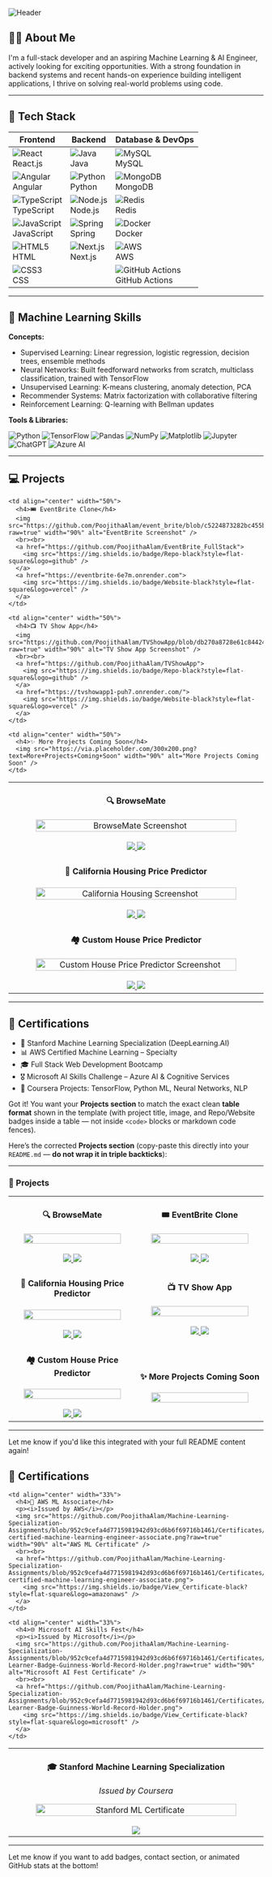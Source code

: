 ![Header](https://via.placeholder.com/1200x200.png?text=Welcome+to+Poojitha+Alam's+GitHub)

## 👩‍💻 About Me

I'm a full-stack developer and an aspiring Machine Learning & AI Engineer, actively looking for exciting opportunities. With a strong foundation in backend systems and recent hands-on experience building intelligent applications, I thrive on solving real-world problems using code.

---

## 🔧 Tech Stack

| **Frontend**                         | **Backend**                         | **Database & DevOps**             |
|-------------------------------------|-------------------------------------|-----------------------------------|
| ![React](https://img.shields.io/badge/React-black?style=flat-square&logo=react) <br> React.js | ![Java](https://img.shields.io/badge/Java-black?style=flat-square&logo=java) <br> Java | ![MySQL](https://img.shields.io/badge/MySQL-black?style=flat-square&logo=mysql) <br> MySQL |
| ![Angular](https://img.shields.io/badge/Angular-black?style=flat-square&logo=angular) <br> Angular | ![Python](https://img.shields.io/badge/Python-black?style=flat-square&logo=python) <br> Python | ![MongoDB](https://img.shields.io/badge/MongoDB-black?style=flat-square&logo=mongodb) <br> MongoDB |
| ![TypeScript](https://img.shields.io/badge/TypeScript-black?style=flat-square&logo=typescript) <br> TypeScript | ![Node.js](https://img.shields.io/badge/Node.js-black?style=flat-square&logo=node.js) <br> Node.js | ![Redis](https://img.shields.io/badge/Redis-black?style=flat-square&logo=redis) <br> Redis |
| ![JavaScript](https://img.shields.io/badge/JavaScript-black?style=flat-square&logo=javascript) <br> JavaScript | ![Spring](https://img.shields.io/badge/Spring-black?style=flat-square&logo=spring) <br> Spring | ![Docker](https://img.shields.io/badge/Docker-black?style=flat-square&logo=docker) <br> Docker |
| ![HTML5](https://img.shields.io/badge/HTML5-black?style=flat-square&logo=html5) <br> HTML | ![Next.js](https://img.shields.io/badge/Next.js-black?style=flat-square&logo=next.js) <br> Next.js | ![AWS](https://img.shields.io/badge/AWS-black?style=flat-square&logo=amazonaws) <br> AWS |
| ![CSS3](https://img.shields.io/badge/CSS3-black?style=flat-square&logo=css3) <br> CSS |  | ![GitHub Actions](https://img.shields.io/badge/GitHub_Actions-black?style=flat-square&logo=githubactions) <br> GitHub Actions |

---

## 🤖 Machine Learning Skills

**Concepts:**

- Supervised Learning: Linear regression, logistic regression, decision trees, ensemble methods  
- Neural Networks: Built feedforward networks from scratch, multiclass classification, trained with TensorFlow  
- Unsupervised Learning: K-means clustering, anomaly detection, PCA  
- Recommender Systems: Matrix factorization with collaborative filtering  
- Reinforcement Learning: Q-learning with Bellman updates  

**Tools & Libraries:**

![Python](https://img.shields.io/badge/Python-black?style=flat-square&logo=python)
![TensorFlow](https://img.shields.io/badge/TensorFlow-black?style=flat-square&logo=tensorflow)
![Pandas](https://img.shields.io/badge/Pandas-black?style=flat-square&logo=pandas)
![NumPy](https://img.shields.io/badge/NumPy-black?style=flat-square&logo=numpy)
![Matplotlib](https://img.shields.io/badge/Matplotlib-black?style=flat-square&logo=matplotlib)
![Jupyter](https://img.shields.io/badge/Jupyter-black?style=flat-square&logo=jupyter)
![ChatGPT](https://img.shields.io/badge/ChatGPT-black?style=flat-square&logo=openai)
![Azure AI](https://img.shields.io/badge/Azure_AI-black?style=flat-square&logo=microsoftazure)

---

## 💻 Projects

<table>
  <tr>
    <td align="center" width="50%">
      <h4>🔍 BrowseMate</h4>
      <img src="https://github.com/PoojithaAlam/BrowseMate/blob/301b339a695127ebeeb0e9f14659102245c816f2/BrowseMate.png?raw=true" width="90%" alt="BrowseMate Screenshot" />
      <br><br>
      <a href="https://github.com/PoojithaAlam/BrowseMate">
        <img src="https://img.shields.io/badge/Repo-black?style=flat-square&logo=github" />
      </a>
      <a href="https://browsemate.streamlit.app/">
        <img src="https://img.shields.io/badge/Website-black?style=flat-square&logo=vercel" />
      </a>
    </td>

    <td align="center" width="50%">
      <h4>🎟️ EventBrite Clone</h4>
      <img src="https://github.com/PoojithaAlam/event_brite/blob/c5224873282bc455b259555f649bf5a4c49cc17b/EventBrite.png?raw=true" width="90%" alt="EventBrite Screenshot" />
      <br><br>
      <a href="https://github.com/PoojithaAlam/EventBrite_FullStack">
        <img src="https://img.shields.io/badge/Repo-black?style=flat-square&logo=github" />
      </a>
      <a href="https://eventbrite-6e7m.onrender.com">
        <img src="https://img.shields.io/badge/Website-black?style=flat-square&logo=vercel" />
      </a>
    </td>
  </tr>

  <tr>
    <td align="center" width="50%">
      <h4>🏡 California Housing Price Predictor</h4>
      <img src="https://github.com/PoojithaAlam/California-Housing-Price-Predictor/blob/0abd11e16487f9781f7ceb719b0515f8e009c905/California.png?raw=true" width="90%" alt="California Housing Screenshot" />
      <br><br>
      <a href="https://github.com/PoojithaAlam/California-Housing-Price-Predictor">
        <img src="https://img.shields.io/badge/Repo-black?style=flat-square&logo=github" />
      </a>
      <a href="https://housepredictionapp1.streamlit.app/">
        <img src="https://img.shields.io/badge/Website-black?style=flat-square&logo=vercel" />
      </a>
    </td>

    <td align="center" width="50%">
      <h4>📺 TV Show App</h4>
      <img src="https://github.com/PoojithaAlam/TVShowApp/blob/db270a8728e61c84424adf71d0df48a6a0b20e71/TVSHOWAPP.png?raw=true" width="90%" alt="TV Show App Screenshot" />
      <br><br>
      <a href="https://github.com/PoojithaAlam/TVShowApp">
        <img src="https://img.shields.io/badge/Repo-black?style=flat-square&logo=github" />
      </a>
      <a href="https://tvshowapp1-puh7.onrender.com/">
        <img src="https://img.shields.io/badge/Website-black?style=flat-square&logo=vercel" />
      </a>
    </td>
  </tr>

  <tr>
    <td align="center" width="50%">
      <h4>🏘️ Custom House Price Predictor</h4>
      <img src="https://github.com/PoojithaAlam/Custom-House-Price-Predictor/blob/36e669d8e3d9aee287762d9be37f453fa000912d/Custom%20House2.png?raw=true" width="90%" alt="Custom House Price Predictor Screenshot" />
      <br><br>
      <a href="https://github.com/PoojithaAlam/Custom-House-Price-Predictor">
        <img src="https://img.shields.io/badge/Repo-black?style=flat-square&logo=github" />
      </a>
      <a href="https://custom-house-price-predictor-a.streamlit.app/">
        <img src="https://img.shields.io/badge/Website-black?style=flat-square&logo=vercel" />
      </a>
    </td>

    <td align="center" width="50%">
      <h4>✨ More Projects Coming Soon</h4>
      <img src="https://via.placeholder.com/300x200.png?text=More+Projects+Coming+Soon" width="90%" alt="More Projects Coming Soon" />
    </td>
  </tr>
</table>

---

## 📜 Certifications

- 🧠 Stanford Machine Learning Specialization (DeepLearning.AI)  
- 📊 AWS Certified Machine Learning – Specialty  
- 🎓 Full Stack Web Development Bootcamp  
- 🎖️ Microsoft AI Skills Challenge – Azure AI & Cognitive Services  
- 🧪 Coursera Projects: TensorFlow, Python ML, Neural Networks, NLP

Got it! You want your **Projects section** to match the exact clean **table format** shown in the template (with project title, image, and Repo/Website badges inside a table — not inside `<code>` blocks or markdown code fences).

Here’s the corrected **Projects section** (copy-paste this directly into your `README.md` — **do not wrap it in triple backticks**):

---

### 🚀 Projects

<table>
  <tr>
    <td align="center" width="50%">
      <h4>🔍 BrowseMate</h4>
      <img src="https://github.com/PoojithaAlam/BrowseMate/blob/301b339a695127ebeeb0e9f14659102245c816f2/BrowseMate.png?raw=true" width="90%" />
      <br><br>
      <a href="https://github.com/PoojithaAlam/BrowseMate">
        <img src="https://img.shields.io/badge/Repo-black?style=flat-square&logo=github" />
      </a>
      <a href="https://browsemate.streamlit.app/">
        <img src="https://img.shields.io/badge/Website-black?style=flat-square&logo=vercel" />
      </a>
    </td>
    <td align="center" width="50%">
      <h4>🎟️ EventBrite Clone</h4>
      <img src="https://github.com/PoojithaAlam/event_brite/blob/c5224873282bc455b259555f649bf5a4c49cc17b/EventBrite.png?raw=true" width="90%" />
      <br><br>
      <a href="https://github.com/PoojithaAlam/EventBrite_FullStack">
        <img src="https://img.shields.io/badge/Repo-black?style=flat-square&logo=github" />
      </a>
      <a href="https://eventbrite-6e7m.onrender.com">
        <img src="https://img.shields.io/badge/Website-black?style=flat-square&logo=vercel" />
      </a>
    </td>
  </tr>
  <tr>
    <td align="center" width="50%">
      <h4>🏡 California Housing Price Predictor</h4>
      <img src="https://github.com/PoojithaAlam/California-Housing-Price-Predictor/blob/0abd11e16487f9781f7ceb719b0515f8e009c905/California.png?raw=true" width="90%" />
      <br><br>
      <a href="https://github.com/PoojithaAlam/California-Housing-Price-Predictor">
        <img src="https://img.shields.io/badge/Repo-black?style=flat-square&logo=github" />
      </a>
      <a href="https://housepredictionapp1.streamlit.app/">
        <img src="https://img.shields.io/badge/Website-black?style=flat-square&logo=vercel" />
      </a>
    </td>
    <td align="center" width="50%">
      <h4>📺 TV Show App</h4>
      <img src="https://github.com/PoojithaAlam/TVShowApp/blob/db270a8728e61c84424adf71d0df48a6a0b20e71/TVSHOWAPP.png?raw=true" width="90%" />
      <br><br>
      <a href="https://github.com/PoojithaAlam/TVShowApp">
        <img src="https://img.shields.io/badge/Repo-black?style=flat-square&logo=github" />
      </a>
      <a href="https://tvshowapp1-puh7.onrender.com/">
        <img src="https://img.shields.io/badge/Website-black?style=flat-square&logo=vercel" />
      </a>
    </td>
  </tr>
  <tr>
    <td align="center" width="50%">
      <h4>🏘️ Custom House Price Predictor</h4>
      <img src="https://github.com/PoojithaAlam/Custom-House-Price-Predictor/blob/36e669d8e3d9aee287762d9be37f453fa000912d/Custom%20House2.png?raw=true" width="90%" />
      <br><br>
      <a href="https://github.com/PoojithaAlam/Custom-House-Price-Predictor">
        <img src="https://img.shields.io/badge/Repo-black?style=flat-square&logo=github" />
      </a>
      <a href="https://custom-house-price-predictor-a.streamlit.app/">
        <img src="https://img.shields.io/badge/Website-black?style=flat-square&logo=vercel" />
      </a>
    </td>
    <td align="center" width="50%">
      <h4>✨ More Projects Coming Soon</h4>
      <img src="https://via.placeholder.com/300x200.png?text=More+Projects+Coming+Soon" width="90%" />
    </td>
  </tr>
</table>

---

Let me know if you'd like this integrated with your full README content again!

## 📜 Certifications

<table>
  <tr>
    <td align="center" width="33%">
      <h4>🎓 Stanford Machine Learning Specialization</h4>
      <p><i>Issued by Coursera</i></p>
      <img src="https://github.com/PoojithaAlam/Machine-Learning-Specialization-Assignments/blob/952c9cefa4d7715981942d93cd6b6f69716b1461/Certificates/Machine%20Learning%20Specialization.pdf?raw=true" width="90%" alt="Stanford ML Certificate" />
      <br><br>
      <a href="https://github.com/PoojithaAlam/Machine-Learning-Specialization-Assignments/blob/952c9cefa4d7715981942d93cd6b6f69716b1461/Certificates/Machine%20Learning%20Specialization.pdf">
        <img src="https://img.shields.io/badge/View_Certificate-black?style=flat-square&logo=googledocs" />
      </a>
    </td>
    
    <td align="center" width="33%">
      <h4>🧠 AWS ML Associate</h4>
      <p><i>Issued by AWS</i></p>
      <img src="https://github.com/PoojithaAlam/Machine-Learning-Specialization-Assignments/blob/952c9cefa4d7715981942d93cd6b6f69716b1461/Certificates/aws-certified-machine-learning-engineer-associate.png?raw=true" width="90%" alt="AWS ML Certificate" />
      <br><br>
      <a href="https://github.com/PoojithaAlam/Machine-Learning-Specialization-Assignments/blob/952c9cefa4d7715981942d93cd6b6f69716b1461/Certificates/aws-certified-machine-learning-engineer-associate.png">
        <img src="https://img.shields.io/badge/View_Certificate-black?style=flat-square&logo=amazonaws" />
      </a>
    </td>

    <td align="center" width="33%">
      <h4>🌐 Microsoft AI Skills Fest</h4>
      <p><i>Issued by Microsoft</i></p>
      <img src="https://github.com/PoojithaAlam/Machine-Learning-Specialization-Assignments/blob/952c9cefa4d7715981942d93cd6b6f69716b1461/Certificates/Microsoft-Learner-Badge-Guinness-World-Record-Holder.png?raw=true" width="90%" alt="Microsoft AI Fest Certificate" />
      <br><br>
      <a href="https://github.com/PoojithaAlam/Machine-Learning-Specialization-Assignments/blob/952c9cefa4d7715981942d93cd6b6f69716b1461/Certificates/Microsoft-Learner-Badge-Guinness-World-Record-Holder.png">
        <img src="https://img.shields.io/badge/View_Certificate-black?style=flat-square&logo=microsoft" />
      </a>
    </td>
  </tr>
</table>



---

Let me know if you want to add badges, contact section, or animated GitHub stats at the bottom!
